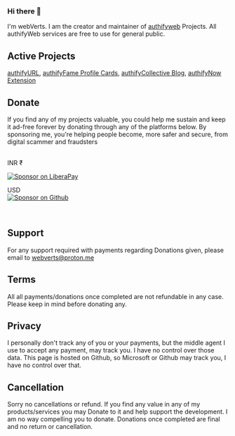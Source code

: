 ### Hi there 👋
I'm webVerts. I am the creator and maintainer of [authifyweb](https://authifyweb.com) Projects. All authifyWeb services are free to use for general public.


## Active Projects
[authifyURL](https://url.authifyweb.com), [authifyFame Profile Cards](https://fame.authifyweb.com), [authifyCollective Blog](https://collective.authifyweb.com), [authifyNow Extension](https://now.authifyweb.com)


## Donate
<p> If you find any of my projects valuable, you could help me sustain and keep it ad-free forever by donating through any of the platforms below. By sponsoring me, you're helping people become, more safer and secure, from digital scammer and fraudsters </p>
<br>
INR ₹
<br>

[![Sponsor on LiberaPay](https://img.shields.io/badge/Liberapay-F6C915?style=for-the-badge&logo=Liberapay&logoColor=white)](https://liberapay.com/webVerts)

USD<br>
[![Sponsor on Github](https://img.shields.io/badge/GitHub-Sponsors-white?style=for-the-badge&logo=Github-Sponsors&logoColor=black)](https://github.com/sponsors/webVerts) 

<br>







## Support
For any support required with payments regarding Donations given, please email to webverts@proton.me

## Terms
All all payments/donations once completed are not refundable in any case. Please keep in mind before donating any.

## Privacy
I personally don't track any of you or your payments, but the middle agent I use to accept any payment, may track you. I have no control over those data. This page is hosted on Github, so Microsoft or Github may track you, I have no control over that.

## Cancellation
Sorry no cancellations or refund. If you find any value in any of my products/services you may Donate to it and help support the development. I am no way compelling you to donate. Donations once completed are final and no return or cancellation. 

<!--
**webVerts/webVerts** is a ✨ _special_ ✨ repository because its `README.md` (this file) appears on your GitHub profile.

Here are some ideas to get you started:

- 🔭 I’m currently working on ...
- 🌱 I’m currently learning ...
- 👯 I’m looking to collaborate on ...
- 🤔 I’m looking for help with ...
- 💬 Ask me about ...
- 📫 How to reach me: ...
- 😄 Pronouns: ...
- ⚡ Fun fact: ...
-->
